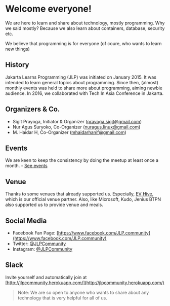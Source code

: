 # Welcome everyone!
We are here to learn and share about technology, mostly programming. Why we said mostly? Because we also learn about containers, database, security etc.

We believe that programming is for everyone (of coure, who wants to learn new things)

## History
Jakarta Learns Programming (JLP) was initiated on January 2015. It was intended to learn general topics about programming.
Since then, (almost) monthly events was held to share more about programming, aiming newbie audience. In 2016, we collaborated with Tech In Asia Conference in Jakarta.

## Organizers & Co.
* Sigit Prayoga, Initiator & Organizer (prayoga.sigit@gmail.com)
* Nur Agus Suryoko, Co-Organizer (nuragus.linux@gmail.com)
* M. Haidar H, Co-Organizer (mhaidarhanif@gmail.com)

## Events
We are keen to keep the consistency by doing the meetup at least once a month. - [See events](https://www.meetup.com/Jakarta-Learns-Programming/)

## Venue
Thanks to some venues that already supported us. Especially, [EV Hive](http://evhive.space/), which is our official venue partner.
Also, like Microsoft, Kudo, Jenius BTPN also supported us to provide venue and meals.

## Social Media
* Facebook Fan Page: [https://www.facebook.com/JLP.community](https://www.facebook.com/JLP.community)
* Twitter: [@JLPCommunity](https://twitter.com/jlpcommunity)
* Instagram: [@JLPCommunity](https://www.instagram.com/jlpcommunity/)

## Slack
Invite yourself and automatically join at [http://jlpcommunity.herokuapp.com/](http://jlpcommunity.herokuapp.com/)

>Note: We are so open to anyone who wants to share about any technology that is very helpful for all of us.





